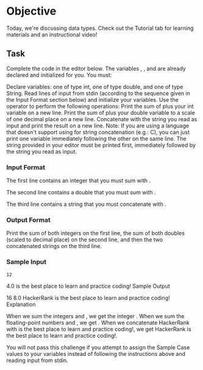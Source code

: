 # Objective 
Today, we're discussing data types. Check out the Tutorial tab for learning materials and an instructional video!

## Task 
Complete the code in the editor below. The variables , , and  are already declared and initialized for you. You must:

Declare  variables: one of type int, one of type double, and one of type String.
Read  lines of input from stdin (according to the sequence given in the Input Format section below) and initialize your variables.
Use the  operator to perform the following operations: 
Print the sum of  plus your int variable on a new line.
Print the sum of  plus your double variable to a scale of one decimal place on a new line.
Concatenate  with the string you read as input and print the result on a new line.
Note: If you are using a language that doesn't support using  for string concatenation (e.g.: C), you can just print one variable immediately following the other on the same line. The string provided in your editor must be printed first, immediately followed by the string you read as input.

### Input Format

The first line contains an integer that you must sum with . 

The second line contains a double that you must sum with . 

The third line contains a string that you must concatenate with .

### Output Format

Print the sum of both integers on the first line, the sum of both doubles (scaled to  decimal place) on the second line, and then the two concatenated strings on the third line.

### Sample Input

```
12
```

4.0
is the best place to learn and practice coding!
Sample Output

16
8.0
HackerRank is the best place to learn and practice coding!
Explanation

When we sum the integers  and , we get the integer . 
When we sum the floating-point numbers  and , we get . 
When we concatenate HackerRank with is the best place to learn and practice coding!, we get HackerRank is the best place to learn and practice coding!.

You will not pass this challenge if you attempt to assign the Sample Case values to your variables instead of following the instructions above and reading input from stdin.